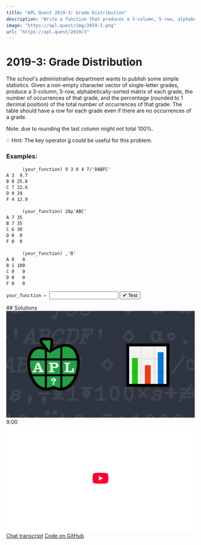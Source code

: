 ```yaml
---
title: "APL Quest 2019-3: Grade Distribution"
description: "Write a function that produces a 3-column, 5-row, alphabetically-sorted matrix of each grade, the number of occurrences of that grade, and the percentage (rounded to 1 decimal position) of the total number of occurrences of that grade."
image: "https://apl.quest/img/2019-3.png"
url: "https://apl.quest/2019/3"
---
```


# <span class=s>2019-</span>3: Grade Distribution
<!-- Write a function that produces a 3-column, 5-row, alphabetically-sorted matrix of each grade, the number of occurrences of that grade, and the percentage (rounded to 1 decimal position) of the total number of occurrences of that grade. -->
The school's administrative department wants to publish some simple statistics. Given a non-empty character vector of single-letter grades, produce a 3-column, 5-row, alphabetically-sorted matrix of each grade, the number of occurrences of that grade, and the percentage (rounded to 1 decimal position) of the total number of occurrences of that grade. The table should have a row for each grade even if there are no occurrences of a grade. 

Note: due to rounding the last column might not total 100%.

💡 Hint: The key operator [`⌸`](http://help.dyalog.com/latest/Content/Language/Primitive%20Operators/Key.htm) could be useful for this problem.

### Examples:

```APL
      (your_function) 9 3 8 4 7/'DABFC'
A 3  9.7
B 8 25.8
C 7 22.6
D 9 29  
F 4 12.9

      (your_function) 20⍴'ABC'
A 7 35
B 7 35
C 6 30
D 0  0
F 0  0

      (your_function) ,'B'
A 0   0
B 1 100
C 0   0
D 0   0
F 0   0
```
<div class="pdiv">
  <code onclick="p_Input.focus()">your_function ← </code><input id="p_Input" autocomplete="off" spellcheck="false" oninput="this.parentElement.querySelector`button`.disabled=false;localStorage.setItem(window.location.pathname,this.value)" onkeypress="subm(event)">
  <button onclick="alert$.next`Testing…`;submitSolution`p`" class="md-button md-button--primary">&#x2714; Test</button>
</div>
<p id="p_Output"></p>
## Solutions
<div onclick="play(this)" title="Video on YouTube" class="yt">
<img alt="Video Thumbnail" src="../../img/2019-3.png">
<time>9:00</time>
<img alt="YouTube" src="../../img/yt-big.png">
</div>
<a href="https://chat.stackexchange.com/transcript/52405?m=63374600#63374600" target="_blank" class="md-button md-button--primary">Chat transcript</a>
<a href="https://github.com/abrudz/apl_quest/tree/main/2019/3.apl" target="_blank" class="md-button md-button--primary right">Code on GitHub</a>

<script>
    testCases={"a":["9 5 7 5 4/'DABFC'","20⍴'ABC'","'ABCDF'[?5⍴⍨9+?10]"],"b":["'ABCDF'[,?5]"],"f":"{{⍵,0.1×⌊0.5+1000×⍵[;2]÷+/⍵[;2]}{⍺(¯1+≢⍵)}⌸'ABCDF',⍵}","p":"819⌶@1⍤1"}
    p_Input.value=localStorage.getItem(window.location.pathname)
    play=e=>e.outerHTML=`<iframe src="https://www.youtube.com/embed/uPMqIHcOfgE?list=PLYKQVqyrAEj9wDIUyLDGtDAFTKY38BUMN&autoplay=1" title="<span class=s>2019-</span>3: Grade Distribution (APL Quest 2019-3)" frameborder="0" allow="accelerometer; autoplay; clipboard-write; encrypted-media; gyroscope; picture-in-picture; web-share" referrerpolicy="strict-origin-when-cross-origin" allowfullscreen></iframe>`
</script>
